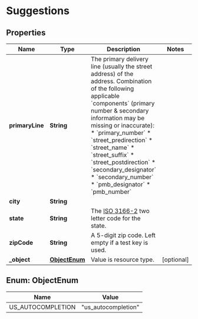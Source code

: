 

# Suggestions


## Properties

Name | Type | Description | Notes
------------ | ------------- | ------------- | -------------
**primaryLine** | **String** | The primary delivery line (usually the street address) of the address. Combination of the following applicable &#x60;components&#x60; (primary number &amp; secondary information may be missing or inaccurate): * &#x60;primary_number&#x60; * &#x60;street_predirection&#x60; * &#x60;street_name&#x60; * &#x60;street_suffix&#x60; * &#x60;street_postdirection&#x60; * &#x60;secondary_designator&#x60; * &#x60;secondary_number&#x60; * &#x60;pmb_designator&#x60; * &#x60;pmb_number&#x60;  | 
**city** | **String** |  | 
**state** | **String** | The [ISO 3166-2](https://en.wikipedia.org/wiki/ISO_3166-2) two letter code for the state.  | 
**zipCode** | **String** | A 5-digit zip code. Left empty if a test key is used. | 
**_object** | [**ObjectEnum**](#ObjectEnum) | Value is resource type. |  [optional]



## Enum: ObjectEnum

Name | Value
---- | -----
US_AUTOCOMPLETION | &quot;us_autocompletion&quot;



